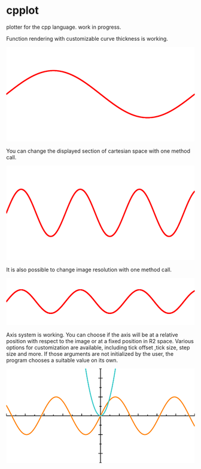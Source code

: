 # cpplot
plotter for the cpp language.
work in progress.

Function rendering with customizable curve thickness is working.

![Red colored sine wave showing one period.](img/output1.png "Red colored sine wave showing one period.")

You can change the displayed section of cartesian space with one method call.

![Red colored sine wave showing two periods.](img/output2.png "Red colored sine wave showing two periods.")

It is also possible to change image resolution with one method call.

![Red colored sine wave showing two periods, but the image is shorter in height.](img/output3.png "Red colored sine wave showing two periods, but the image is shorter in height.")

Axis system is working. You can choose if the axis will be at a relative position with respect to the image or at a fixed position in R2 space. Various options for customization are available, including tick offset ,tick size, step size and more. If those arguments are not initialized by the user, the program chooses a suitable value on its own.

![Cyan quadratic function and Orange sine wave plotted over a cartesian plane with both x an y axis.](img/output4.png "Cyan quadratic function and Orange sine wave plotted over a cartesian plane with both x an y axis.")